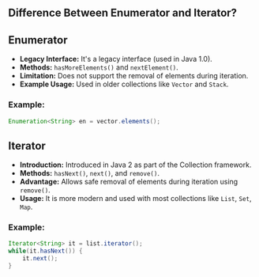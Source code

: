 ## Difference Between Enumerator and Iterator?
## Enumerator

- **Legacy Interface:** It's a legacy interface (used in Java 1.0).
- **Methods:** `hasMoreElements()` and `nextElement()`.
- **Limitation:** Does not support the removal of elements during iteration.
- **Example Usage:** Used in older collections like `Vector` and `Stack`.

### Example:

```java
Enumeration<String> en = vector.elements();
```
## Iterator

- **Introduction:** Introduced in Java 2 as part of the Collection framework.
- **Methods:** `hasNext()`, `next()`, and `remove()`.
- **Advantage:** Allows safe removal of elements during iteration using `remove()`.
- **Usage:** It is more modern and used with most collections like `List`, `Set`, `Map`.

### Example:

```java
Iterator<String> it = list.iterator();
while(it.hasNext()) {
    it.next();
}
```
